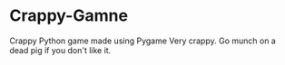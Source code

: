 # Crappy-Gamne
Crappy Python game made using Pygame
Very crappy. Go munch on a dead pig if you don't like it.
